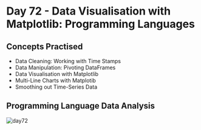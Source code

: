 # Day 72 - Data Visualisation with Matplotlib: Programming Languages
## Concepts Practised
- Data Cleaning: Working with Time Stamps
- Data Manipulation: Pivoting DataFrames
- Data Visualisation with Matplotlib
- Multi-Line Charts with Matplotib
- Smoothing out Time-Series Data
## Programming Language Data Analysis
![day72](https://user-images.githubusercontent.com/98851253/165797022-d12a3886-8d1c-43f3-aaed-23e95fc01026.png)
